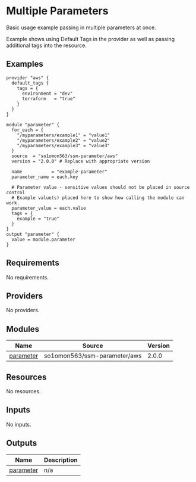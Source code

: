 # Multiple Parameters

Basic usage example passing in multiple parameters at once.

Example shows using Default Tags in the provider as well as passing additional tags into the resource.
<!-- BEGINNING OF PRE-COMMIT-TERRAFORM DOCS HOOK -->


## Examples

```hcl
provider "aws" {
  default_tags {
    tags = {
      environment = "dev"
      terraform   = "true"
    }
  }
}

module "parameter" {
  for_each = {
    "/myparameters/example1" = "value1"
    "/myparameters/example2" = "value2"
    "/myparameters/example3" = "value3"
  }
  source  = "so1omon563/ssm-parameter/aws"
  version = "2.0.0" # Replace with appropriate version

  name           = "example-parameter"
  parameter_name = each.key

  # Parameter value - sensitive values should not be placed in source control
  # Example value(s) placed here to show how calling the module can work.
  parameter_value = each.value
  tags = {
    example = "true"
  }
}
output "parameter" {
  value = module.parameter
}
```

## Requirements

No requirements.

## Providers

No providers.

## Modules

| Name | Source | Version |
|------|--------|---------|
| <a name="module_parameter"></a> [parameter](#module\_parameter) | so1omon563/ssm-parameter/aws | 2.0.0 |

## Resources

No resources.

## Inputs

No inputs.

## Outputs

| Name | Description |
|------|-------------|
| <a name="output_parameter"></a> [parameter](#output\_parameter) | n/a |


<!-- END OF PRE-COMMIT-TERRAFORM DOCS HOOK -->
